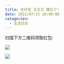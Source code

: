 ```yaml
---
title: 支付宝 又又又 撒比了!
date: 2022/07/15 10:00:00
categories:
  - 生活日志
---
```

  
扫描下方二维码领取红包:

![](https://resource.static.tencent.itan90.cn/202207/1657848753580286416.png)

![](https://resource.static.tencent.itan90.cn/202207/1657849215894133879.jpg)

 <!--more--> 
